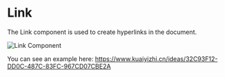 # Link

The Link component is used to create hyperlinks in the document.

![Link Component](/images/juiceEditor/component-link.png)

You can see an example here: https://www.kuaiyizhi.cn/ideas/32C93F12-DD0C-487C-83FC-967CD07CBE2A